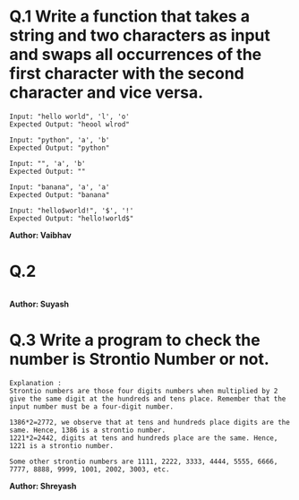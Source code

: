 # Q.1 Write a function that takes a string and two characters as input and swaps all occurrences of the first character with the second character and vice versa.
```
Input: "hello world", 'l', 'o'
Expected Output: "heool wlrod"

Input: "python", 'a', 'b'
Expected Output: "python"

Input: "", 'a', 'b'
Expected Output: ""

Input: "banana", 'a', 'a'
Expected Output: "banana"

Input: "hello$world!", '$', '!'
Expected Output: "hello!world$"
```
**Author: Vaibhav**

# Q.2 
```

```
**Author: Suyash**

# Q.3 Write a program to check the number is Strontio Number or not.
```
Explanation :
Strontio numbers are those four digits numbers when multiplied by 2 give the same digit at the hundreds and tens place. Remember that the input number must be a four-digit number.

1386*2=2772, we observe that at tens and hundreds place digits are the same. Hence, 1386 is a strontio number.
1221*2=2442, digits at tens and hundreds place are the same. Hence, 1221 is a strontio number.

Some other strontio numbers are 1111, 2222, 3333, 4444, 5555, 6666, 7777, 8888, 9999, 1001, 2002, 3003, etc.
```
**Author: Shreyash**
